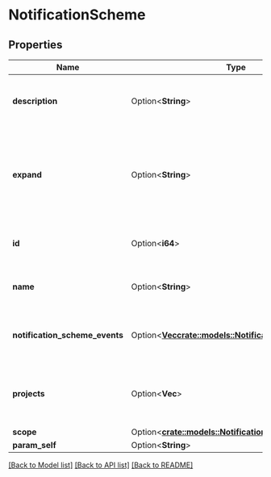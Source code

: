 # NotificationScheme

## Properties

Name | Type | Description | Notes
------------ | ------------- | ------------- | -------------
**description** | Option<**String**> | The description of the notification scheme. | [optional]
**expand** | Option<**String**> | Expand options that include additional notification scheme details in the response. | [optional]
**id** | Option<**i64**> | The ID of the notification scheme. | [optional]
**name** | Option<**String**> | The name of the notification scheme. | [optional]
**notification_scheme_events** | Option<[**Vec<crate::models::NotificationSchemeEvent>**](NotificationSchemeEvent.md)> | The notification events and associated recipients. | [optional]
**projects** | Option<**Vec<i64>**> | The list of project IDs associated with the notification scheme. | [optional]
**scope** | Option<[**crate::models::NotificationSchemeScope**](NotificationScheme_scope.md)> |  | [optional]
**param_self** | Option<**String**> |  | [optional]

[[Back to Model list]](../README.md#documentation-for-models) [[Back to API list]](../README.md#documentation-for-api-endpoints) [[Back to README]](../README.md)


